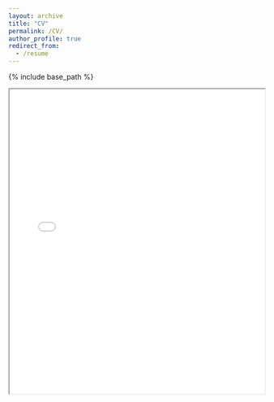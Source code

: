 ```yaml
---
layout: archive
title: "CV"
permalink: /CV/
author_profile: true
redirect_from:
  - /resume
---
```


{% include base_path %}
<iframe src="/files/CV.pdf" width="100%" height="600px"></iframe>
